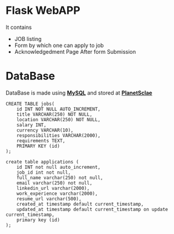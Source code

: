 # Flask WebAPP
It contains 

- JOB listing
- Form by which one can apply to job
- Acknowledgedment Page After form Submission 

# DataBase
  DataBase is made using **[MySQL](https://www.mysql.com/products/workbench/)** and stored at **[PlanetSclae](https://planetscale.com/docs)**

```
CREATE TABLE jobs(
    id INT NOT NULL AUTO_INCREMENT,
    title VARCHAR(250) NOT NULL,
    location VARCHAR(250) NOT NULL,
    salary INT,
    currency VARCHAR(10),
    responsibilities VARCHAR(2000),
    requirements TEXT,
    PRIMARY KEY (id)
);

create table applications (
	id INT not null auto_increment,
    job_id int not null,
    full_name varchar(250) not null,
    email varchar(250) not null,
    linkedin_url varchar(2000),
    work_experience varchar(2000),
    resume_url varchar(500),
    created_at timestamp default current_timestamp,
    updated_at timestamp default current_timestamp on update current_timestamp,
    primary key (id)
);
```
